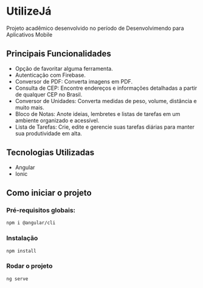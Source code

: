 # UtilizeJá

Projeto acadêmico desenvolvido no período de Desenvolvimendo para Aplicativos Mobile 

## Principais Funcionalidades

* Opção de favoritar alguma ferramenta.
* Autenticação com Firebase.
* Conversor de PDF: Converta imagens em PDF.
* Consulta de CEP: Encontre endereços e informações detalhadas a partir de qualquer CEP no Brasil.
* Conversor de Unidades: Converta medidas de peso, volume, distância e muito mais.
* Bloco de Notas: Anote ideias, lembretes e listas de tarefas em um ambiente organizado e acessível.
* Lista de Tarefas: Crie, edite e gerencie suas tarefas diárias para manter sua produtividade em alta.

## Tecnologias Utilizadas
* Angular
* Ionic

## Como iniciar o projeto

### Pré-requisitos globais:
`npm i @angular/cli`

### Instalação
`npm install`

### Rodar o projeto
`ng serve`
